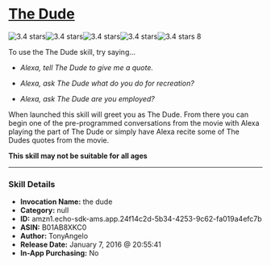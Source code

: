 # [The Dude](http://alexa.amazon.com/#skills/amzn1.echo-sdk-ams.app.24f14c2d-5b34-4253-9c62-fa019a4efc7b)
![3.4 stars](../../images/ic_star_black_18dp_1x.png)![3.4 stars](../../images/ic_star_black_18dp_1x.png)![3.4 stars](../../images/ic_star_black_18dp_1x.png)![3.4 stars](../../images/ic_star_half_black_18dp_1x.png)![3.4 stars](../../images/ic_star_border_black_18dp_1x.png) 8

To use the The Dude skill, try saying...

* *Alexa, tell The Dude to give me a quote.*

* *Alexa, ask The Dude what do you do for recreation?*

* *Alexa, ask The Dude are you employed?*

When launched this skill will greet you as The Dude. From there you can begin one of the pre-programmed conversations from the movie with Alexa playing the part of The Dude or simply have Alexa recite some of The Dudes quotes from the movie.

**This skill may not be suitable for all ages**

***

### Skill Details

* **Invocation Name:** the dude
* **Category:** null
* **ID:** amzn1.echo-sdk-ams.app.24f14c2d-5b34-4253-9c62-fa019a4efc7b
* **ASIN:** B01AB8XKC0
* **Author:** TonyAngelo
* **Release Date:** January 7, 2016 @ 20:55:41
* **In-App Purchasing:** No
